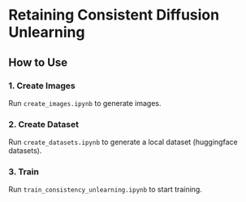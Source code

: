 # Retaining Consistent Diffusion Unlearning

## How to Use
### 1. Create Images
Run `create_images.ipynb` to generate images.
### 2. Create Dataset
Run `create_datasets.ipynb` to generate a local dataset (huggingface datasets).
### 3. Train
Run `train_consistency_unlearning.ipynb` to start training.
